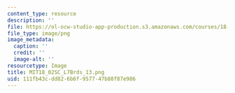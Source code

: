 ```yaml
---
content_type: resource
description: ''
file: https://ol-ocw-studio-app-production.s3.amazonaws.com/courses/18-02sc-multivariable-calculus-fall-2010/111fb43cdd826b6f957747b88f87e986_MIT18_02SC_L7Brds_13.png
file_type: image/png
image_metadata:
  caption: ''
  credit: ''
  image-alt: ''
resourcetype: Image
title: MIT18_02SC_L7Brds_13.png
uid: 111fb43c-dd82-6b6f-9577-47b88f87e986
---
```

